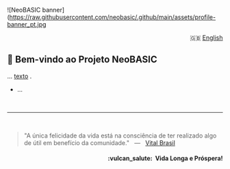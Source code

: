 ![NeoBASIC banner](https://raw.githubusercontent.com/neobasic/.github/main/assets/profile-banner_pt.jpg

<p align="right">🇬🇧 <a href="https://github.com/neobasic/.github/blob/main/profile/README.md">English</a></p>

## 👋 Bem-vindo ao Projeto NeoBASIC

<p align="justify">... <a href="https://">texto</a> .</p> 

- ...


<br />













































































































- - -
<br />


> "A única felicidade da vida está na consciência de ter realizado algo de útil em benefício da comunidade." &nbsp; — &nbsp; <a href="https://pt.wikipedia.org/wiki/Vital_Brazil">Vital Brasil</a>


<h4 align="right">:vulcan_salute:&nbsp; Vida Longa e Próspera!</h4>
